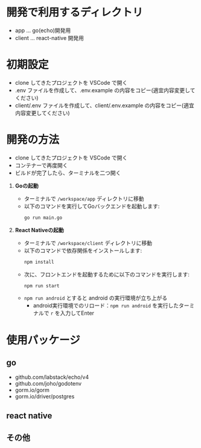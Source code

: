 # 開発で利用するディレクトリ

- app ... go(echo)開発用
- client ... react-native 開発用

# 初期設定

- clone してきたプロジェクトを VSCode で開く
- .env ファイルを作成して、.env.example の内容をコピー(適宜内容変更してください)
- client/.env ファイルを作成して、client/.env.example の内容をコピー(適宜内容変更してください)

# 開発の方法

- clone してきたプロジェクトを VSCode で開く
- コンテナーで再度開く
- ビルドが完了したら、ターミナルを二つ開く

1. **Goの起動**
   - ターミナルで `/workspace/app` ディレクトリに移動
   - 以下のコマンドを実行してGoバックエンドを起動します:
     ```bash
     go run main.go
     ```

2. **React Nativeの起動**
   - ターミナルで `/workspace/client` ディレクトリに移動
   - 以下のコマンドで依存関係をインストールします:
     ```bash
     npm install
     ```
   - 次に、フロントエンドを起動するために以下のコマンドを実行します:
     ```bash
     npm run start
     ```
   - `npm run android` とすると android の実行環境が立ち上がる
      -  android実行環境でのリロード：`npm run android` を実行したターミナルで `r` を入力してEnter

# 使用パッケージ

## go

- github.com/labstack/echo/v4
- github.com/joho/godotenv
- gorm.io/gorm
- gorm.io/driver/postgres

## react native

## その他

